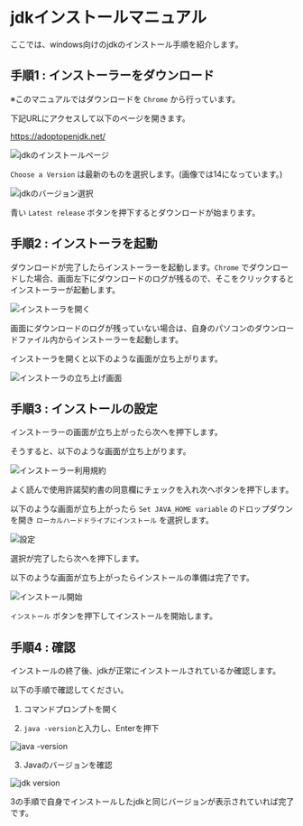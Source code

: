 # jdkインストールマニュアル

ここでは、windows向けのjdkのインストール手順を紹介します。

## 手順1 : インストーラーをダウンロード

※このマニュアルではダウンロードを `Chrome` から行っています。

下記URLにアクセスして以下のページを開きます。

https://adoptopenjdk.net/

![jdkのインストールページ](image/adopt_open_jdk_home.png)

`Choose a Version` は最新のものを選択します。(画像では14になっています。)

![jdkのバージョン選択](image/select_jdk_version.png)

青い `Latest release` ボタンを押下するとダウンロードが始まります。

## 手順2 : インストーラを起動

ダウンロードが完了したらインストーラーを起動します。`Chrome` でダウンロードした場合、画面左下にダウンロードのログが残るので、そこをクリックするとインストーラーが起動します。

![インストーラを開く](image/open_installer.png)

画面にダウンロードのログが残っていない場合は、自身のパソコンのダウンロードファイル内からインストーラーを起動します。

インストーラを開くと以下のような画面が立ち上がります。

![インストーラの立ち上げ画面](image/installer1.png)

## 手順3 : インストールの設定

インストーラーの画面が立ち上がったら次へを押下します。

そうすると、以下のような画面が立ち上がります。

![インストーラー利用規約](image/check_the_check_box.png)

よく読んで使用許諾契約書の同意欄にチェックを入れ次へボタンを押下します。

以下のような画面が立ち上がったら `Set JAVA_HOME variable` のドロップダウンを開き `ローカルハードドライブにインストール` を選択します。

![設定](image/settings.png)

選択が完了したら次へを押下します。

以下のような画面が立ち上がったらインストールの準備は完了です。

![インストール開始](image/start_install.png)

`インストール` ボタンを押下してインストールを開始します。

## 手順4 : 確認

インストールの終了後、jdkが正常にインストールされているか確認します。

以下の手順で確認してください。

1. コマンドプロンプトを開く

2. `java -version`と入力し、Enterを押下

![java -version](image/input_java_version.png)

3. Javaのバージョンを確認

![jdk version](image/view_java_version.png)

3の手順で自身でインストールしたjdkと同じバージョンが表示されていれば完了です。

